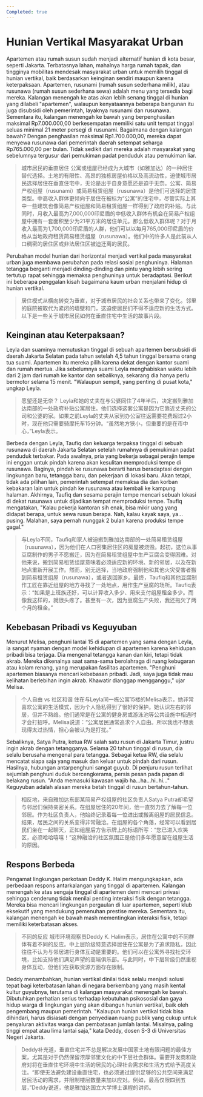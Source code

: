 ```yaml
---
Completed: true
---
```


# Hunian Vertikal Masyarakat Urban

Apartemen atau rumah susun sudah menjadi alternatif hunian di kota besar, seperti Jakarta. Terbatasnya lahan, mahalnya harga rumah tapak, dan tingginya mobilitas mendesak masyarakat urban untuk memilih tinggal di hunian vertikal, baik berdasarkan keinginan sendiri maupun karena keterpaksaan. Apartemen, rusunami (rumah susun sederhana milik), atau rusunawa (rumah susun sederhana sewa) adalah menu yang tersedia bagi mereka. Kalangan menengah ke atas akan lebih senang tinggal di hunian yang dilabeli "apartemen", walaupun kenyataannya beberapa bangunan itu juga disubsidi oleh pemerintah, layaknya rusunami dan rusunawa. Sementara itu, kalangan menengah ke bawah yang berpenghasilan maksimal Rp7.000.000,00 berkesempatan memiliki satu unit tempat tinggal seluas minimal 21 meter persegi di rusunami. Bagaimana dengan kalangan bawah? Dengan penghasilan maksimal Rp1.700.000,00, mereka dapat menyewa rusunawa dari pemerintah daerah setempat seharga Rp765.000,00 per bulan. Tidak sedikit dari mereka adalah masyarakat yang sebelumnya tergusur dari pemukiman padat penduduk atau pemukiman liar.

> 城市居民的垂直居住
> 公寓或组屋已经成为大城市（如雅加达）的一种居住替代选择。土地的有限性、高昂的独栋房屋价格以及高流动性，迫使城市居民选择居住在垂直住宅中，无论是出于自身意愿还是迫于无奈。公寓、简易产权组屋（rusunami）或简易租赁组屋（rusunawa）是他们可选择的居住类型。中高收入群体更倾向于居住在被标为“公寓”的住宅中，尽管实际上其中一些建筑也像简易产权组屋和简易租赁组屋一样得到了政府的补贴。与此同时，月收入最高为7,000,000印尼盾的中低收入群体有机会在简易产权组屋中拥有一套面积至少为21平方米的居住单元。那么低收入群体呢？对于月收入最高为1,700,000印尼盾的人群，他们可以以每月765,000印尼盾的价格从当地政府租赁简易租赁组屋（rusunawa）。他们中的许多人是此前从人口稠密的居住区或非法居住区被迫迁离的居民。

Perubahan model hunian dari horizontal menjadi vertikal pada masyarakat urban juga membawa perubahan pada relasi sosial penghuninya. Halaman tetangga berganti menjadi dinding-dinding dan pintu yang lebih sering tertutup rapat sehingga memaksa penghuninya untuk beradaptasi. Berikut ini beberapa penggalan kisah bagaimana kaum urban menjalani hidup di hunian vertikal.

> 居住模式从横向转变为垂直，对于城市居民的社会关系也带来了变化。邻里的庭院被取代为紧闭的墙壁和门，这迫使居民们不得不适应新的生活方式。以下是一些关于城市居民如何在垂直住宅中生活的故事片段。

## Keinginan atau Keterpaksaan?

Leyla dan suaminya memutuskan tinggal di sebuah apartemen bersubsidi di daerah Jakarta Selatan pada tahun setelah 4,5 tahun tinggal bersama orang tua suami. Apartemen itu mereka pilih karena dekat dengan kantor suami dan rumah mertua. Jika sebelumnya suami Leyla menghabiskan waktu lebih dari 2 jam dari rumah ke kantor dan sebaliknya, sekarang dia hanya perlu bermotor selama 15 menit. "Walaupun sempit, yang penting di pusat kota," ungkap Leyla.

> 愿望还是无奈？
> Leyla和她的丈夫在与公婆同住了4年半后，决定搬到雅加达南部的一处政府补贴公寓居住。他们选择这套公寓是因为它靠近丈夫的公司和公婆的家。如果之前Leyla的丈夫从家到办公室往返需要花费超过2小时，现在他只需要骑摩托车15分钟。“虽然地方狭小，但重要的是在市中心，”Leyla表示。

Berbeda dengan Leyla, Taufiq dan keluarga terpaksa tinggal di sebuah rusunawa di daerah Jakarta Selatan setelah rumahnya di pemukiman padat penduduk terbakar. Pada awalnya, pria yang bekerja sebagai perajin tempe ini enggan untuk pindah karena akan kesulitan memproduksi tempe di rusunawa. Baginya, pindah ke rusunawa berarti harus beradaptasi dengan lingkungan baru, tetangga baru, dan pekerjaan di lokasi baru. Akan tetapi, tidak ada pilihan lain, pemerintah setempat memaksa dia dan korban kebakaran lain untuk pindah ke rusunawa atau kembali ke kampung halaman. Akhirnya, Taufiq dan sesama perajin tempe mencari sebuah lokasi di dekat rusunawa untuk dijadikan tempat memproduksi tempe. Taufiq mengatakan, "Kalau pekerja kantoran sih enak, bisa mikir uang yang didapat berapa, untuk sewa rusun berapa. Nah, kalau kayak saya, ya... pusing. Malahan, saya pernah nunggak 2 bulan karena produksi tempe gagal."

> 与Leyla不同，Taufiq和家人被迫搬到雅加达南部的一处简易租赁组屋（rusunawa），因为他们在人口密集居住区的房屋被烧毁。起初，这位从事豆腐制作的男子不愿搬迁，因为在简易租赁组屋中生产豆腐会变得困难。对他来说，搬到简易租赁组屋意味着必须适应新的环境、新的邻居，以及在新地点重新开展工作。然而，别无选择，当地政府强制他和其他火灾受害者搬到简易租赁组屋（rusunawa），或者返回家乡。最终，Taufiq和其他豆腐制作工匠在靠近组屋的地方寻找了一处地点，用作生产豆腐的场所。Taufiq表示：“如果是上班族还好，可以计算收入多少、用来支付组屋租金多少。而像我这样的，就很头疼了。甚至有一次，因为豆腐生产失败，我还拖欠了两个月的租金。”

## Kebebasan Pribadi vs Keguyuban

Menurut Melisa, penghuni lantai 15 di apartemen yang sama dengan Leyla, ia sangat nyaman dengan model kehidupan di apartemen karena kehidupan pribadi bisa terjaga. Dia mengenal tetangga kanan dan kiri, tetapi tidak akrab. Mereka dikenalnya saat sama-sama berolahraga di ruang kebugaran atau kolam renang, yang merupakan fasilitas apartemen. "Penghuni apartemen biasanya mencari kebebasan pribadi. Jadi, saya juga tidak mau kelihatan berlebihan ingin akrab. Khawatir dianggap mengganggu," ujar Melisa.

> 个人自由 vs 社区和谐
> 住在与Leyla同一栋公寓15楼的Melisa表示，她非常喜欢公寓的生活模式，因为个人隐私得到了很好的保护。她认识左右的邻居，但并不熟络。他们通常是在公寓的健身房或游泳池等公共设施中相遇时才会打招呼。Melisa说道：“公寓居民通常追求个人自由。所以我也不想表现得太过热情，担心会被认为是打扰。”

Sebaliknya, Satya Putra, ketua RW salah satu rusun di Jakarta Timur, justru ingin akrab dengan tetangganya. Selama 20 tahun tinggal di rusun, dia selalu berusaha mengenal para tetangga. Sebagai ketua RW, dia selalu mencatat siapa saja yang masuk dan keluar untuk pindah dari rusun. Hasilnya, hubungan antarpenghuni sangat guyub. Di penjuru rusun terlihat sejumlah penghuni duduk bercengkerama, persis pesan pada papan di belakang rusun. "Anda memasuki kawasan wajib ha...ha...hi..hi..." Keguyuban adalah alasan mereka betah tinggal di rusun bertahun-tahun.

> 相反地，来自雅加达东部某简易产权组屋的社区负责人Satya Putra却希望与邻居们保持亲密关系。在组屋居住的20年间，他一直努力去了解每一位邻居。作为社区负责人，他始终记录着每一位进出或搬离组屋的居民信息。结果，居民之间的关系变得非常融洽。在组屋的各个角落，经常可以看到居民们坐在一起聊天，正如组屋后方告示牌上的标语所写：“您已进入欢笑区，必须哈哈嘻嘻！”这种融洽的社区氛围正是他们多年愿意留在组屋生活的原因。

## Respons Berbeda

Pengamat lingkungan perkotaan Deddy K. Halim mengungkapkan, ada perbedaan respons antarkalangan yang tinggal di apartemen. Kalangan menengah ke atas sengaja tinggal di apartemen demi mencari privasi sehingga cenderung tidak menilai penting interaksi fisik dengan tetangga. Mereka bisa mencari lingkungan pergaulan di luar apartemen, seperti klub eksekutif yang mendukung pemenuhan prestise mereka. Sementara itu, kalangan menengah ke bawah mash mementingkan interaksi fisik, tetapi memiliki keterbatasan akses.

> 不同的反应
> 城市环境观察员Deddy K. Halim表示，居住在公寓中的不同群体有着不同的反应。中上层阶级特意选择居住在公寓是为了追求隐私，因此往往不认为与邻居进行身体互动是重要的。他们可以在公寓外寻找社交环境，比如支持他们满足声望的高端俱乐部。与此同时，中下层阶级仍然重视身体互动，但他们在获取资源方面存在限制。

Deddy menambahkan, hunian vertikal dinilai tidak selalu menjadi solusi tepat bagi keterbatasan lahan di negara berkembang yang masih kental kultur guyubnya, terutama di kalangan masyarakat menengah ke bawah. Dibutuhkan perhatian serius terhadap kebutuhan psikososial dan gaya hidup warga di lingkungan yang akan dibangun hunian vertikal, baik oleh pengembang maupun pemerintah. "Kalaupun hunian vertikal tidak bisa dihindari, harus disiasati dengan penyediaan ruang publik yang cukup untuk penyaluran aktivitas warga dan pembatasan jumlah lantai. Misalnya, paling tinggi empat atau lima lantai saja," kata Deddy, dosen S-3 di Universitas Negeri Jakarta.

> Deddy补充道，垂直住宅并不总是解决发展中国家土地有限问题的最佳方案，尤其是对于仍然保留浓厚邻里文化的中下层社会群体。需要开发商和政府对将在垂直住宅环境中生活的居民的心理社会需求和生活方式给予高度关注。“即使无法避免建设垂直住宅，也必须通过提供足够的公共空间来满足居民活动的需求，并限制楼层数量来加以应对。例如，最高仅限四到五层，”Deddy说道，他是雅加达国立大学博士课程的讲师。
